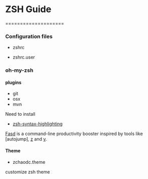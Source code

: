 # ZSH Guide

====================


### Configuration files

* zshrc

* zshrc.user

### oh-my-zsh

#### plugins 
* git 
* osx
* mvn 

Need to install 

- [zsh-syntax-highlighting](https://github.com/zsh-users/zsh-syntax-highlighting)

[Fasd](https://github.com/clvv/fasd) is a command-line productivity booster inspired by tools like 
[autojump],
[z](https://github.com/rupa/z) 
and [v]().

#### Theme 

* zchaodc.theme

customize zsh theme
